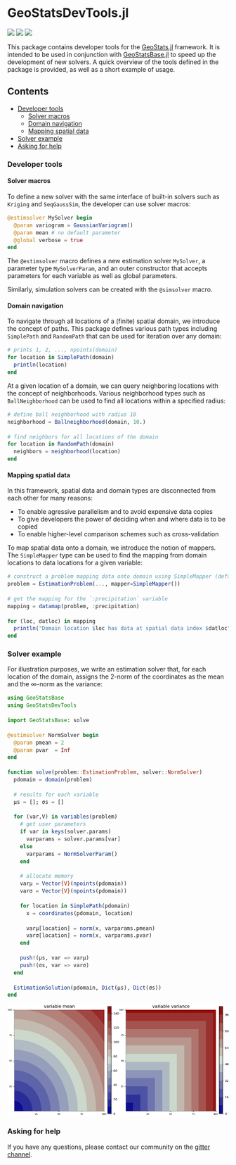 # GeoStatsDevTools.jl

[![][travis-img]][travis-url] [![][julia-pkg-img]][julia-pkg-url] [![][codecov-img]][codecov-url]

This package contains developer tools for the [GeoStats.jl](https://github.com/juliohm/GeoStats.jl)
framework. It is intended to be used in conjunction with [GeoStatsBase.jl](https://github.com/juliohm/GeoStatsBase.jl)
to speed up the development of new solvers. A quick overview of the tools defined in the package is
provided, as well as a short example of usage.

## Contents

- [Developer tools](#developer-tools)
  - [Solver macros](#solver-macros)
  - [Domain navigation](#domain-navigation)
  - [Mapping spatial data](#mapping-spatial-data)
- [Solver example](#solver-example)
- [Asking for help](#asking-for-help)

### Developer tools

#### Solver macros

To define a new solver with the same interface of built-in solvers such as `Kriging` and `SeqGaussSim`, the developer
can use solver macros:

```julia
@estimsolver MySolver begin
  @param variogram = GaussianVariogram()
  @param mean # no default parameter
  @global verbose = true
end
```

The `@estimsolver` macro defines a new estimation solver `MySolver`, a parameter type `MySolverParam`, and an
outer constructor that accepts parameters for each variable as well as global parameters.

Similarly, simulation solvers can be created with the `@simsolver` macro.

#### Domain navigation

To navigate through all locations of a (finite) spatial domain, we introduce the concept of paths. This package
defines various path types including `SimplePath` and `RandomPath` that can be used for iteration over any domain:

```julia
# prints 1, 2, ..., npoints(domain)
for location in SimplePath(domain)
  println(location)
end
```

At a given location of a domain, we can query neighboring locations with the concept of neighborhoods. Various
neighborhood types such as `BallNeighborhood` can be used to find all locations within a specified radius:

```julia
# define ball neighborhood with radius 10
neighborhood = Ballneighborhood(domain, 10.)

# find neighbors for all locations of the domain
for location in RandomPath(domain)
  neighbors = neighborhood(location)
end
```

#### Mapping spatial data

In this framework, spatial data and domain types are disconnected from each other for many reasons:

- To enable agressive parallelism and to avoid expensive data copies
- To give developers the power of deciding when and where data is to be copied
- To enable higher-level comparison schemes such as cross-validation

To map spatial data onto a domain, we introduce the notion of mappers. The `SimpleMapper` type can be used
to find the mapping from domain locations to data locations for a given variable:

```julia
# construct a problem mapping data onto domain using SimpleMapper (default)
problem = EstimationProblem(..., mapper=SimpleMapper())

# get the mapping for the `:precipitation` variable
mapping = datamap(problem, :precipitation)

for (loc, datloc) in mapping
  println("Domain location $loc has data at spatial data index $datloc")
end
```

### Solver example

For illustration purposes, we write an estimation solver that, for each location of the domain, assigns the
2-norm of the coordinates as the mean and the ∞-norm as the variance:

```julia
using GeoStatsBase
using GeoStatsDevTools

import GeoStatsBase: solve

@estimsolver NormSolver begin
  @param pmean = 2
  @param pvar  = Inf
end

function solve(problem::EstimationProblem, solver::NormSolver)
  pdomain = domain(problem)

  # results for each variable
  μs = []; σs = []

  for (var,V) in variables(problem)
    # get user parameters
    if var in keys(solver.params)
      varparams = solver.params[var]
    else
      varparams = NormSolverParam()
    end

    # allocate memory
    varμ = Vector{V}(npoints(pdomain))
    varσ = Vector{V}(npoints(pdomain))

    for location in SimplePath(pdomain)
      x = coordinates(pdomain, location)

      varμ[location] = norm(x, varparams.pmean)
      varσ[location] = norm(x, varparams.pvar)
    end

    push!(μs, var => varμ)
    push!(σs, var => varσ)
  end

  EstimationSolution(pdomain, Dict(μs), Dict(σs))
end
```
![NormSolver](docs/NormSolver.png)

### Asking for help

If you have any questions, please contact our community on the [gitter channel](https://gitter.im/JuliaEarth/GeoStats.jl).

[travis-img]: https://travis-ci.org/juliohm/GeoStatsDevTools.jl.svg?branch=master
[travis-url]: https://travis-ci.org/juliohm/GeoStatsDevTools.jl

[julia-pkg-img]: http://pkg.julialang.org/badges/GeoStatsDevTools_0.7.svg
[julia-pkg-url]: http://pkg.julialang.org/?pkg=GeoStatsDevTools

[codecov-img]: https://codecov.io/gh/juliohm/GeoStatsDevTools.jl/branch/master/graph/badge.svg
[codecov-url]: https://codecov.io/gh/juliohm/GeoStatsDevTools.jl
